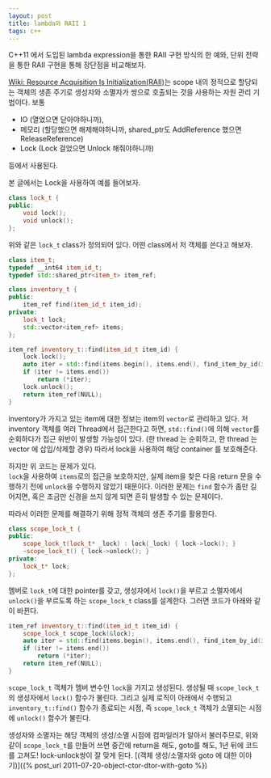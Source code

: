 ```yaml
---
layout: post
title: lambda와 RAII 1
tags: c++
---
```


C++11 에서 도입된 lambda expression을 통한 RAII 구현 방식의 한 예와, 단위 전략을 통한 RAII 구현을 통해 장단점을 비교해보자.

[Wiki: Resource Acquisition Is Initialization(RAII)](http://en.wikipedia.org/wiki/Resource_Acquisition_Is_Initialization)는 scope 내의 정적으로 할당되는 객체의 생존 주기로 생성자와 소멸자가 쌍으로 호출되는 것을 사용하는 자원 관리 기법이다. 보통

* IO (열었으면 닫아야하니까),
* 메모리 (할당했으면 해제해야하니까, shared_ptr도 AddReference 했으면 ReleaseReference)
* Lock (Lock 걸었으면 Unlock 해줘야하니까)

등에서 사용된다.

본 글에서는 Lock을 사용하여 예를 들어보자.

```cpp
class lock_t {
public:
    void lock();
    void unlock();
};
```

위와 같은 `lock_t` class가 정의되어 있다. 어떤 class에서 저 객체를 쓴다고 해보자.

```cpp
class item_t;
typedef __int64 item_id_t;
typedef std::shared_ptr<item_t> item_ref;

class inventory_t {
public:
    item_ref find(item_id_t item_id);
private:
    lock_t lock;
    std::vector<item_ref> items;
};

item_ref inventory_t::find(item_id_t item_id) {
    lock.lock();
    auto iter = std::find(items.begin(), items.end(), find_item_by_id(item_id));
    if (iter != items.end())
        return (*iter);
    lock.unlock();
    return item_ref(NULL);
}
```

inventory가 가지고 있는 item에 대한 정보는 item의 `vector`로 관리하고 있다. 저 inventory 객체를 여러 Thread에서 접근한다고 하면, `std::find()`에 의해 `vector`를 순회하다가 접근 위반이 발생할 가능성이 있다. (한 thread 는 순회하고, 한 thread 는 vector 에 삽입/삭제할 경우)
따라서 lock을 사용하여 해당 container 를 보호해준다.

하지만 위 코드는 문제가 있다.  
`lock`을 사용하여 `items`로의 접근을 보호하지만, 실제 item을 찾은 다음 return 문을 수행하기 전에 `unlock`을 수행하지 않았기 때문이다. 이러한 문제는 `find` 함수가 좀만 길어지면, 혹은 조금만 신경을 쓰지 않게 되면 흔히 발생할 수 있는 문제이다.

따라서 이러한 문제를 해결하기 위해 정적 객체의 생존 주기를 활용한다.

```cpp
class scope_lock_t {
public:
    scope_lock_t(lock_t* _lock) : lock(_lock) { lock->lock(); }
    ~scope_lock_t() { lock->unlock(); }
private:
    lock_t* lock;
};
```

멤버로 `lock_t`에 대한 pointer를 갖고, 생성자에서 `lock()`을 부르고 소멸자에서 `unlock()`을 부르도록 하는 `scope_lock_t` class를 설계한다. 그러면 코드가 아래와 같이 바뀐다.

```cpp
item_ref inventory_t::find(item_id_t item_id) {
    scope_lock_t scope_lock(&lock);
    auto iter = std::find(items.begin(), items.end(), find_item_by_id(item_id));
    if (iter != items.end())
        return (*iter);
    return item_ref(NULL);
}
```

`scope_lock_t` 객체가 멤버 변수인 `lock`을 가지고 생성된다. 생성될 때 `scope_lock_t`의 생성자에서 `lock()` 함수가 불린다. 그리고 실제 로직이 아래에서 수행되고 `inventory_t::find()` 함수가 종료되는 시점, 즉 `scope_lock_t` 객체가 소멸되는 시점에 `unlock()` 함수가 불린다.

생성자와 소멸자는 해당 객체의 생성/소멸 시점에 컴파일러가 알아서 불러주므로, 위와 같이 `scope_lock_t`를 만들어 쓰면 중간에 return을 해도, goto를 해도, 1년 뒤에 코드를 고쳐도! lock-unlock쌍이 잘 맞게 된다. 
[(객체 생성/소멸자와 goto 에 대한 이야기)]({% post_url 2011-07-20-object-ctor-dtor-with-goto %})
